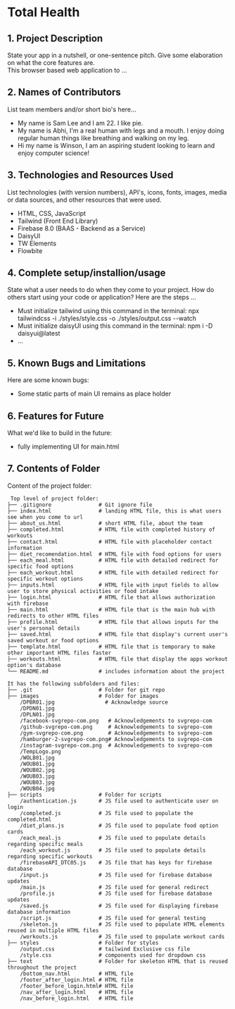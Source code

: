 # Total Health

## 1. Project Description
State your app in a nutshell, or one-sentence pitch. Give some elaboration on what the core features are.  
This browser based web application to ... 

## 2. Names of Contributors
List team members and/or short bio's here... 
* My name is Sam Lee and I am 22. I like pie.
* My name is Abhi, I'm a real human with legs and a mouth. I enjoy doing regular human things like breathing and walking on my leg.
* Hi my name is Winson, I am an aspiring student looking to learn and enjoy computer science!

	
## 3. Technologies and Resources Used
List technologies (with version numbers), API's, icons, fonts, images, media or data sources, and other resources that were used.
* HTML, CSS, JavaScript
* Tailwind (Front End Library)
* Firebase 8.0 (BAAS - Backend as a Service)
* DaisyUI
* TW Elements
* Flowbite

## 4. Complete setup/installion/usage
State what a user needs to do when they come to your project.  How do others start using your code or application?
Here are the steps ...
* Must initialize tailwind using this command in the terminal: npx tailwindcss -i ./styles/style.css -o ./styles/output.css --watch 
* Must initialize daisyUI using this command in the terminal: npm i -D daisyui@latest
* ...

## 5. Known Bugs and Limitations
Here are some known bugs:
* Some static parts of main UI remains as place holder

## 6. Features for Future
What we'd like to build in the future:
* fully implementing UI for main.html 
	
## 7. Contents of Folder
Content of the project folder:

```
 Top level of project folder: 
├── .gitignore               # Git ignore file
├── index.html               # landing HTML file, this is what users see when you come to url
├── about_us.html            # short HTML file, about the team
├── completed.html           # HTML file with completed history of workouts
├── contact.html             # HTML file with placeholder contact information
├── diet_recomendation.html  # HTML file with food options for users
├── each_meal.html           # HTML file with detailed redirect for specific food options
├── each_workout.html        # HTML file with detailed redirect for specific workout options
├── inputs.html              # HTML file with input fields to allow user to store physical activities or food intake
├── login.html               # HTML file that allows authorization with firebase
├── main.html                # HTML file that is the main hub with redirects to other HTML files
├── profile.html             # HTML file that allows inputs for the user's personal details
├── saved.html               # HTML file that display's current user's saved workout or food options
├── template.html            # HTML file that is temporary to make other important HTML files faster
├── workouts.html            # HTML file that display the apps workout option's database
└── README.md                # includes information about the project

It has the following subfolders and files:
├── .git                     # Folder for git repo
├── images                   # Folder for images
    /DPBR01.jpg                # Acknowledge source
    /DPDN01.jpg
    /DPLN01.jpg
    /facebook-svgrepo-com.png   # Acknowledgements to svgrepo-com
    /github-svgrepo-com.png     # Acknowledgements to svgrepo-com
    /gym-svgrepo-com.png        # Acknowledgements to svgrepo-com
    /hamburger-2-svgrepo-com.png# Acknowledgements to svgrepo-com
    /instagram-svgrepo-com.png  # Acknowledgements to svgrepo-com
    /TempLogo.png               
    /WOLB01.jpg
    /WOUB01.jpg
    /WOUB02.jpg
    /WOUB03.jpg
    /WOUB03.jpg
    /WOUB04.jpg
├── scripts                  # Folder for scripts
    /authentication.js       # JS file used to authenticate user on login  
    /completed.js            # JS file used to populate the completed.html
    /diet_plans.js           # JS file used to populate food option cards
    /each_meal.js            # JS file used to populate details regarding specific meals
    /each_workout.js         # JS file used to populate details regarding specific workouts
    /firebaseAPI_DTC05.js    # JS file that has keys for firebase database
    /input.js                # JS file used for firebase database updates
    /main.js                 # JS file used for general redirect
    /profile.js              # JS file used for firebase database updates
    /saved.js                # JS file used for displaying firebase database information
    /script.js               # JS file used for general testing 
    /skeleton.js             # JS file used to populate HTML elements reused in multiple HTML files
    /workouts.js             # JS file used to populate workout cards
├── styles                   # Folder for styles
    /output.css              # tailwind Exclusive css file
    /style.css               # components used for dropdown css
├── text                     # Folder for skeleton HTML that is reused throughout the project
    /bottom_nav.html         # HTML file
    /footer_after_login.html # HTML file 
    /footer_before_login.html# HTML file  
    /nav_after_login.html    # HTML file  
    /nav_before_login.html   # HTML file 


